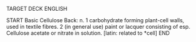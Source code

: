TARGET DECK
ENGLISH

START
Basic
Cellulose
Back: n. 1 carbohydrate forming plant-cell walls, used in textile fibres. 2 (in general use) paint or lacquer consisting of esp. Cellulose acetate or nitrate in solution. [latin: related to *cell]
END
